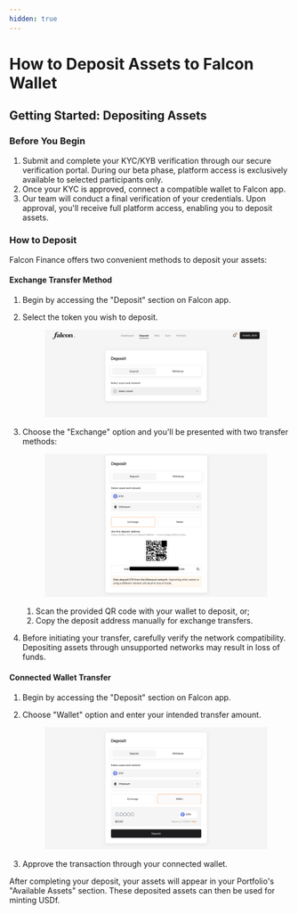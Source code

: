 ```yaml
---
hidden: true
---
```


# How to Deposit Assets to Falcon Wallet

## Getting Started: Depositing Assets&#x20;

### Before You Begin&#x20;

1. Submit and complete your KYC/KYB verification through our secure verification portal. During our beta phase, platform access is exclusively available to selected participants only.
2. Once your KYC is approved, connect a compatible wallet to Falcon app.&#x20;
3. Our team will conduct a final verification of your credentials. Upon approval, you'll receive full platform access, enabling you to deposit assets.

### How to Deposit&#x20;

Falcon Finance offers two convenient methods to deposit your assets:

#### Exchange Transfer Method

1. Begin by accessing the "Deposit" section on Falcon app.&#x20;
2.  Select the token you wish to deposit.

    <figure><img src="../.gitbook/assets/Screenshot 2025-02-17 at 4.40.54 PM (2).png" alt=""><figcaption></figcaption></figure>
3.  Choose the "Exchange" option and you'll be presented with two transfer methods:

    <figure><img src="../.gitbook/assets/Screenshot 2025-02-17 at 4.37.51 PM.png" alt=""><figcaption></figcaption></figure>

    1. Scan the provided QR code with your wallet to deposit, or;&#x20;
    2. Copy the deposit address manually for exchange transfers.&#x20;
4. Before initiating your transfer, carefully verify the network compatibility. Depositing assets through unsupported networks may result in loss of funds.&#x20;

#### Connected Wallet Transfer

1. &#x20;Begin by accessing the "Deposit" section on Falcon app.&#x20;
2.  Choose "Wallet" option and enter your intended transfer amount.

    <figure><img src="../.gitbook/assets/Screenshot 2025-02-17 at 4.40.11 PM.png" alt=""><figcaption></figcaption></figure>
3. Approve the transaction through your connected wallet.

After completing your deposit, your assets will appear in your Portfolio's "Available Assets" section. These deposited assets can then be used for minting USDf.&#x20;
